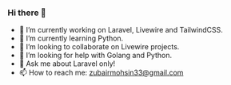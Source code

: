 ### Hi there 👋

- 🔭 I’m currently working on Laravel, Livewire and TailwindCSS.
- 🌱 I’m currently learning Python.
- 👯 I’m looking to collaborate on Livewire projects.
- 🤔 I’m looking for help with Golang and Python.
- 💬 Ask me about Laravel only!
- 📫 How to reach me: zubairmohsin33@gmail.com
